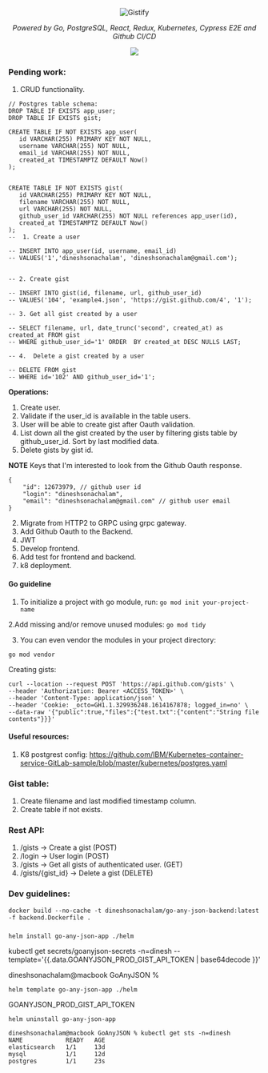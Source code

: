 <p align="center">
  <img src="https://i.imgur.com/hVDyC3I.png" alt="Gistify">
</p>
<p align="center">
    <em>Powered by Go, PostgreSQL, React, Redux, Kubernetes, Cypress E2E and Github CI/CD</em>
</p>
<p  align="center">
  <a href="https://github.com/dineshsonachalam/Gistify/actions/workflows/k8-deploy.yml" alt="CI/CD status">
      <img src="https://github.com/dineshsonachalam/Gistify/actions/workflows/k8-deploy.yml/badge.svg" />
  </a>
</p>


### Pending work:

1. CRUD functionality.
```
// Postgres table schema:
DROP TABLE IF EXISTS app_user;
DROP TABLE IF EXISTS gist;

CREATE TABLE IF NOT EXISTS app_user(
   id VARCHAR(255) PRIMARY KEY NOT NULL,
   username VARCHAR(255) NOT NULL,
   email_id VARCHAR(255) NOT NULL,
   created_at TIMESTAMPTZ DEFAULT Now() 
);


CREATE TABLE IF NOT EXISTS gist(
   id VARCHAR(255) PRIMARY KEY NOT NULL,
   filename VARCHAR(255) NOT NULL,
   url VARCHAR(255) NOT NULL,
   github_user_id VARCHAR(255) NOT NULL references app_user(id),
   created_at TIMESTAMPTZ DEFAULT Now()
);
--  1. Create a user

-- INSERT INTO app_user(id, username, email_id)
-- VALUES('1','dineshsonachalam', 'dineshsonachalam@gmail.com');


-- 2. Create gist

-- INSERT INTO gist(id, filename, url, github_user_id)
-- VALUES('104', 'example4.json', 'https://gist.github.com/4', '1');

-- 3. Get all gist created by a user

-- SELECT filename, url, date_trunc('second', created_at) as created_at FROM gist 
-- WHERE github_user_id='1' ORDER  BY created_at DESC NULLS LAST;

-- 4.  Delete a gist created by a user

-- DELETE FROM gist
-- WHERE id='102' AND github_user_id='1';
```

**Operations:**
1. Create user.
2. Validate if the user_id is available in the table users.
3. User will be able to create gist after Oauth validation.
4. List down all the gist created by the user by filtering gists table by github_user_id. 
   Sort by last modified data.
5. Delete gists by gist id.

**NOTE**
Keys that I'm interested to look from the Github Oauth response.
```
{
    "id": 12673979, // github user id
    "login": "dineshsonachalam",
    "email": "dineshsonachalam@gmail.com" // github user email
}
```
2. Migrate from HTTP2 to GRPC using grpc gateway.
3. Add Github Oauth to the Backend.
4. JWT
5. Develop frontend.
6. Add test for frontend and backend.
7. k8 deployment.


#### Go guideline
1. To initialize a project with go module, run:
```go mod init your-project-name```

2.Add missing and/or remove unused modules: 
```go mod tidy```

3. You can even vendor the modules in your project directory:
```
go mod vendor
```

Creating gists:
```
curl --location --request POST 'https://api.github.com/gists' \
--header 'Authorization: Bearer <ACCESS_TOKEN>' \
--header 'Content-Type: application/json' \
--header 'Cookie: _octo=GH1.1.329936248.1614167878; logged_in=no' \
--data-raw '{"public":true,"files":{"test.txt":{"content":"String file contents"}}}'
```

#### Useful resources:
1. K8 postgrest config: https://github.com/IBM/Kubernetes-container-service-GitLab-sample/blob/master/kubernetes/postgres.yaml



### Gist table:
1. Create filename and last modified timestamp column.
2. Create table if not exists.


### Rest API:
1. /gists -> Create a gist (POST)
2. /login -> User login (POST)
3. /gists -> Get all gists of authenticated user. (GET)
4. /gists/{gist_id} -> Delete a gist (DELETE)

### Dev guidelines:
```
docker build --no-cache -t dineshsonachalam/go-any-json-backend:latest -f backend.Dockerfile .

```

###
```
helm install go-any-json-app ./helm
```

kubectl get secrets/goanyjson-secrets -n=dinesh --template='{{.data.GOANYJSON_PROD_GIST_API_TOKEN | base64decode }}'



dineshsonachalam@macbook GoAnyJSON %

```
helm template go-any-json-app ./helm
```

GOANYJSON_PROD_GIST_API_TOKEN

```
helm uninstall go-any-json-app
```

```
dineshsonachalam@macbook GoAnyJSON % kubectl get sts -n=dinesh
NAME            READY   AGE
elasticsearch   1/1     13d
mysql           1/1     12d
postgres        1/1     23s
```